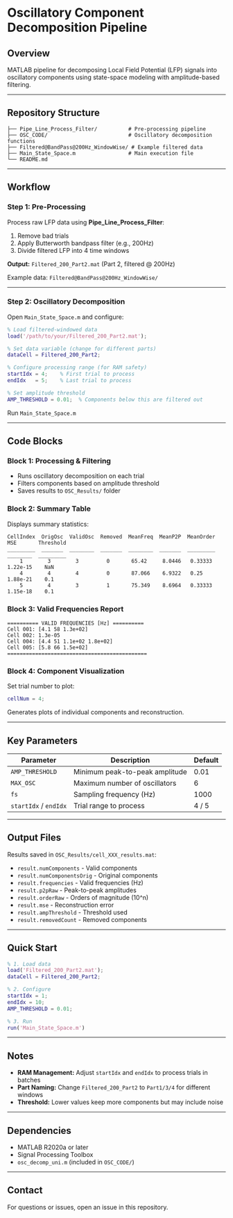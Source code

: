 # Oscillatory Component Decomposition Pipeline

## Overview
MATLAB pipeline for decomposing Local Field Potential (LFP) signals into oscillatory components using state-space modeling with amplitude-based filtering.

---

## Repository Structure

```
├── Pipe_Line_Process_Filter/          # Pre-processing pipeline
├── OSC_CODE/                          # Oscillatory decomposition functions
├── Filtered@BandPass@200Hz_WindowWise/ # Example filtered data
├── Main_State_Space.m                 # Main execution file
└── README.md
```

---

## Workflow

### Step 1: Pre-Processing

Process raw LFP data using **Pipe_Line_Process_Filter**:

1. Remove bad trials
2. Apply Butterworth bandpass filter (e.g., 200Hz)
3. Divide filtered LFP into 4 time windows

**Output:** `Filtered_200_Part2.mat` (Part 2, filtered @ 200Hz)

Example data: `Filtered@BandPass@200Hz_WindowWise/`

---

### Step 2: Oscillatory Decomposition

Open `Main_State_Space.m` and configure:

```matlab
% Load filtered-windowed data
load('/path/to/your/Filtered_200_Part2.mat');

% Set data variable (change for different parts)
dataCell = Filtered_200_Part2;

% Configure processing range (for RAM safety)
startIdx = 4;    % First trial to process
endIdx   = 5;    % Last trial to process

% Set amplitude threshold
AMP_THRESHOLD = 0.01;  % Components below this are filtered out
```

Run `Main_State_Space.m`

---

## Code Blocks

### Block 1: Processing & Filtering
- Runs oscillatory decomposition on each trial
- Filters components based on amplitude threshold
- Saves results to `OSC_Results/` folder

### Block 2: Summary Table
Displays summary statistics:

```
CellIndex  OrigOsc  ValidOsc  Removed  MeanFreq  MeanP2P  MeanOrder  MSE       Threshold
_________  _______  ________  _______  ________  _______  _________  ________  _________
    1        3        3         0       65.42     8.0446   0.33333    1.22e-15    NaN
    4        4        4         0       87.066    6.9322   0.25       1.88e-21    0.1
    5        4        3         1       75.349    8.6964   0.33333    1.15e-18    0.1
```

### Block 3: Valid Frequencies Report
```
========== VALID FREQUENCIES [Hz] ==========
Cell 001: [4.1 58 1.3e+02]
Cell 002: 1.3e-05
Cell 004: [4.4 51 1.1e+02 1.8e+02]
Cell 005: [5.8 66 1.5e+02]
=============================================
```

### Block 4: Component Visualization
Set trial number to plot:
```matlab
cellNum = 4;
```
Generates plots of individual components and reconstruction.

---

## Key Parameters

| Parameter | Description | Default |
|-----------|-------------|---------|
| `AMP_THRESHOLD` | Minimum peak-to-peak amplitude | 0.01 |
| `MAX_OSC` | Maximum number of oscillators | 6 |
| `fs` | Sampling frequency (Hz) | 1000 |
| `startIdx` / `endIdx` | Trial range to process | 4 / 5 |

---

## Output Files

Results saved in `OSC_Results/cell_XXX_results.mat`:

- `result.numComponents` - Valid components
- `result.numComponentsOrig` - Original components
- `result.frequencies` - Valid frequencies (Hz)
- `result.p2pRaw` - Peak-to-peak amplitudes
- `result.orderRaw` - Orders of magnitude (10^n)
- `result.mse` - Reconstruction error
- `result.ampThreshold` - Threshold used
- `result.removedCount` - Removed components

---

## Quick Start

```matlab
% 1. Load data
load('Filtered_200_Part2.mat');
dataCell = Filtered_200_Part2;

% 2. Configure
startIdx = 1;
endIdx = 10;
AMP_THRESHOLD = 0.01;

% 3. Run
run('Main_State_Space.m')
```

---

## Notes

- **RAM Management:** Adjust `startIdx` and `endIdx` to process trials in batches
- **Part Naming:** Change `Filtered_200_Part2` to `Part1/3/4` for different windows
- **Threshold:** Lower values keep more components but may include noise

---

## Dependencies

- MATLAB R2020a or later
- Signal Processing Toolbox
- `osc_decomp_uni.m` (included in `OSC_CODE/`)

---

## Contact

For questions or issues, open an issue in this repository.
